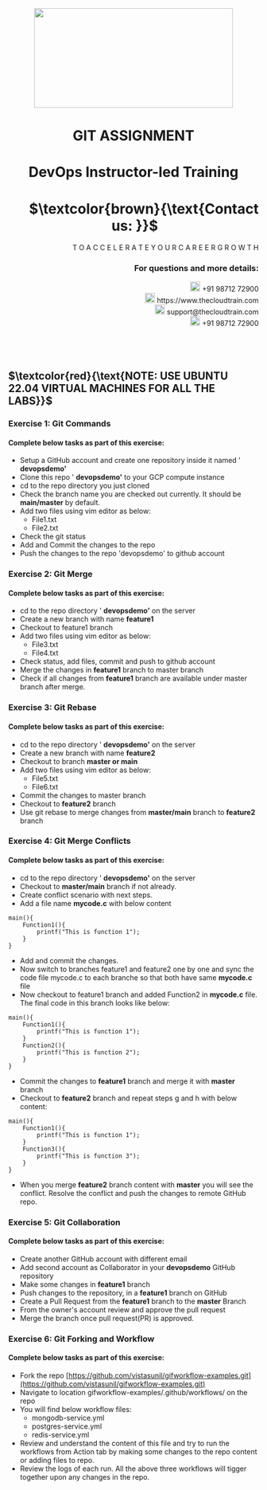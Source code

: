 <div align="center">
<img src=https://static.wixstatic.com/media/1c706c_a5df0ad56f894928bf858a74ba744b32~mv2.png/v1/fit/w_2500,h_1330,al_c/1c706c_a5df0ad56f894928bf858a74ba744b32~mv2.png width="400" height="200">
 </div>

# <div align="center"> GIT ASSIGNMENT </p>

# <div align="center"> DevOps Instructor-led Training </div>

# <div align="right"> $`\textcolor{brown}{\text{Contact us: }}`$  &emsp;&emsp;&emsp;&emsp;&emsp;&emsp;&emsp; </div>

<div align="right"> T O A C C E L E R A T E Y O U R C A R E E R G R O W T H </div>

### <div align="right"> For questions and more details: </div>

<div align="right"> <img src=https://w7.pngwing.com/pngs/759/922/png-transparent-telephone-logo-iphone-telephone-call-smartphone-phone-electronics-text-trademark-thumbnail.png width="20" height="20"> +91 98712 72900 </div>

<div align="right"> <img src=https://pbs.twimg.com/profile_images/1450734615946219520/jmBHQRRa_400x400.jpg width="20" height="20"> https://www.thecloudtrain.com </div>

<div align="right"> <img src=https://icons.iconarchive.com/icons/martz90/circle/512/email-icon.png width="20" height="20"> support@thecloudtrain.com </div>

<div align="right"> <img src=https://png.pngtree.com/png-vector/20221018/ourmid/pngtree-whatsapp-icon-png-image_6315990.png width="20" height="20"> +91 98712 72900 </div>

#
</br>

## $`\textcolor{red}{\text{NOTE: USE UBUNTU 22.04 VIRTUAL MACHINES FOR ALL THE LABS}}`$

### Exercise 1: Git Commands

#### Complete below tasks as part of this exercise:

* Setup a GitHub account and create one repository inside it named ' **devopsdemo'**
* Clone this repo ' **devopsdemo'** to your GCP compute instance
* cd to the repo directory you just cloned
* Check the branch name you are checked out currently. It should be **main/master** by default.
* Add two files using vim editor as below:
  * File1.txt
  * File2.txt
* Check the git status
* Add and Commit the changes to the repo
* Push the changes to the repo 'devopsdemo' to github account

### Exercise 2: Git Merge

#### Complete below tasks as part of this exercise:

* cd to the repo directory ' **devopsdemo'** on the server
* Create a new branch with name **feature1**
* Checkout to feature1 branch
* Add two files using vim editor as below:
  * File3.txt
  * File4.txt
* Check status, add files, commit and push to github account
* Merge the changes in **feature1** branch to master branch
* Check if all changes from **feature1** branch are available under master branch after merge.

### Exercise 3: Git Rebase

#### Complete below tasks as part of this exercise:

* cd to the repo directory ' **devopsdemo'** on the server
* Create a new branch with name **feature2**
* Checkout to branch **master or main**
* Add two files using vim editor as below:
  * File5.txt
  * File6.txt
* Commit the changes to master branch
* Checkout to **feature2** branch
* Use git rebase to merge changes from **master/main** branch to **feature2** branch

### Exercise 4: Git Merge Conflicts

#### Complete below tasks as part of this exercise:

* cd to the repo directory ' **devopsdemo'** on the server
* Checkout to **master/main** branch if not already.
* Create conflict scenario with next steps.
* Add a file name **mycode.c** with below content

```
main(){
    Function1(){
        printf("This is function 1");
    }
}
```

* Add and commit the changes.
* Now switch to branches feature1 and feature2 one by one and sync the code file mycode.c to each branche so that both have same **mycode.c** file
* Now checkout to feature1 branch and added Function2 in **mycode.c** file. The final code in this branch looks like below:

```
main(){
    Function1(){
        printf("This is function 1");
    }
    Function2(){
        printf("This is function 2");
    }    
}
```

* Commit the changes to **feature1** branch and merge it with **master** branch
* Checkout to **feature2** branch and repeat steps g and h with below content:

```
main(){
    Function1(){
        printf("This is function 1");
    }
    Function3(){
        printf("This is function 3");
    }    
}
```

* When you merge **feature2** branch content with **master** you will see the conflict. Resolve the conflict and push the changes to remote GitHub repo.

### Exercise 5: Git Collaboration

#### Complete below tasks as part of this exercise:

* Create another GitHub account with different email
* Add second account as Collaborator in your **devopsdemo** GitHub repository
* Make some changes in **feature1** branch
* Push changes to the repository, in a **feature1** branch on GitHub
* Create a Pull Request from the **feature1** branch to the **master** Branch
* From the owner's account review and approve the pull request
* Merge the branch once pull request(PR) is approved.

### Exercise 6: Git Forking and Workflow

#### Complete below tasks as part of this exercise:

* Fork the repo [https://github.com/vistasunil/gifworkflow-examples.git](https://github.com/vistasunil/gifworkflow-examples.git)
* Navigate to location gifworkflow-examples/.github/workflows/ on the repo
* You will find below workflow files:
  * mongodb-service.yml
  * postgres-service.yml
  * redis-service.yml
* Review and understand the content of this file and try to run the workflows from Action tab by making some changes to the repo content or adding files to repo.
* Review the logs of each run. All the above three workflows will tigger together upon any changes in the repo.
